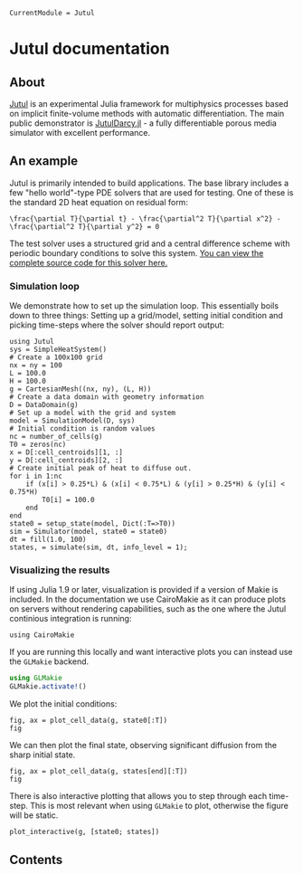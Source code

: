 ```@meta
CurrentModule = Jutul
```

# Jutul documentation

## About

[Jutul](https://github.com/sintefmath/Jutul.jl) is an experimental Julia framework for multiphysics processes based on implicit finite-volume methods with automatic differentiation. The main public demonstrator is [JutulDarcy.jl](https://github.com/sintefmath/JutulDarcy.jl) - a fully differentiable porous media simulator with excellent performance.

## An example

Jutul is primarily intended to build applications. The base library includes a few "hello world"-type PDE solvers that are used for testing. One of these is the standard 2D heat equation on residual form:

``\frac{\partial T}{\partial t} - \frac{\partial^2 T}{\partial x^2} - \frac{\partial^2 T}{\partial y^2} = 0``

The test solver uses a structured grid and a central difference scheme with periodic boundary conditions to solve this system. [You can view the complete source code for this solver here.](https://github.com/sintefmath/Jutul.jl/blob/main/src/applications/test_systems/heat_2d/heat_2d.jl)

### Simulation loop

We demonstrate how to set up the simulation loop. This essentially boils down to three things: Setting up a grid/model, setting initial condition and picking time-steps where the solver should report output:

```@example 1
using Jutul
sys = SimpleHeatSystem()
# Create a 100x100 grid
nx = ny = 100
L = 100.0
H = 100.0
g = CartesianMesh((nx, ny), (L, H))
# Create a data domain with geometry information
D = DataDomain(g)
# Set up a model with the grid and system
model = SimulationModel(D, sys)
# Initial condition is random values
nc = number_of_cells(g)
T0 = zeros(nc)
x = D[:cell_centroids][1, :]
y = D[:cell_centroids][2, :]
# Create initial peak of heat to diffuse out.
for i in 1:nc
    if (x[i] > 0.25*L) & (x[i] < 0.75*L) & (y[i] > 0.25*H) & (y[i] < 0.75*H)
        T0[i] = 100.0
    end
end
state0 = setup_state(model, Dict(:T=>T0))
sim = Simulator(model, state0 = state0)
dt = fill(1.0, 100)
states, = simulate(sim, dt, info_level = 1);
```

### Visualizing the results

If using Julia 1.9 or later, visualization is provided if a version of Makie is included. In the documentation we use CairoMakie as it can produce plots on servers without rendering capabilities, such as the one where the Jutul continious integration is running:

```@example 1
using CairoMakie
```

If you are running this locally and want interactive plots you can instead use the `GLMakie` backend.

```julia
using GLMakie
GLMakie.activate!()
```

We plot the initial conditions:

```@example 1
fig, ax = plot_cell_data(g, state0[:T])
fig
```

We can then plot the final state, observing significant diffusion from the sharp initial state.

```@example 1
fig, ax = plot_cell_data(g, states[end][:T])
fig
```

There is also interactive plotting that allows you to step through each time-step. This is most relevant when using `GLMakie` to plot, otherwise the figure will be static.

```@example 1
plot_interactive(g, [state0; states])
```

## Contents

```@contents
```
